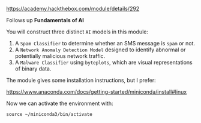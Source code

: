 https://academy.hackthebox.com/module/details/292

Follows up **Fundamentals of AI**

You will construct three distinct `AI` models in this module:

1. A `Spam Classifier` to determine whether an SMS message is `spam` or not.
2. A `Network Anomaly Detection Model` designed to identify abnormal or potentially malicious network traffic.
3. A `Malware Classifier` using `byteplots`, which are visual representations of binary data.

The module gives some installation instructions, but I prefer:

https://www.anaconda.com/docs/getting-started/miniconda/install#linux

Now we can activate the environment with:

`source ~/miniconda3/bin/activate`

